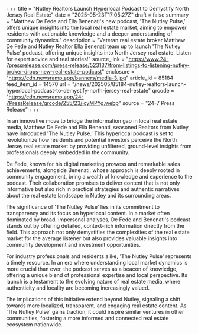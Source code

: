 +++
title = "Nutley Realtors Launch Hyperlocal Podcast to Demystify North Jersey Real Estate"
date = "2025-05-23T17:05:27Z"
draft = false
summary = "Matthew De Fede and Ella Benenati's new podcast, 'The Nutley Pulse,' offers unique insights into the local real estate market, aiming to empower residents with actionable knowledge and a deeper understanding of community dynamics."
description = "Veteran real estate broker Matthew De Fede and Nutley Realtor Ella Benenati team up to launch 'The Nutley Pulse' podcast, offering unique insights into North Jersey real estate. Listen for expert advice and real stories!"
source_link = "https://www.24-7pressrelease.com/press-release/523137/from-listings-to-listening-nutley-broker-drops-new-real-estate-podcast"
enclosure = "https://cdn.newsramp.app/banners/media-3.jpg"
article_id = 85184
feed_item_id = 14570
url = "/news/202505/85184-nutley-realtors-launch-hyperlocal-podcast-to-demystify-north-jersey-real-estate"
qrcode = "https://cdn.newsramp.app/24-7PressRelease/qrcode/255/23/icyMPYg.webp"
source = "24-7 Press Release"
+++

<p>In an innovative move to bridge the information gap in local real estate media, Matthew De Fede and Ella Benenati, seasoned Realtors from Nutley, have introduced 'The Nutley Pulse.' This hyperlocal podcast is set to revolutionize how residents and potential investors perceive the North Jersey real estate market by providing unfiltered, ground-level insights from professionals deeply embedded in the community.</p><p>De Fede, known for his digital marketing prowess and remarkable sales achievements, alongside Benenati, whose approach is deeply rooted in community engagement, bring a wealth of knowledge and experience to the podcast. Their collaboration promises to deliver content that is not only informative but also rich in practical strategies and authentic narratives about the real estate landscape in Nutley and its surrounding areas.</p><p>The significance of 'The Nutley Pulse' lies in its commitment to transparency and its focus on hyperlocal content. In a market often dominated by broad, impersonal analyses, De Fede and Benenati's podcast stands out by offering detailed, context-rich information directly from the field. This approach not only demystifies the complexities of the real estate market for the average listener but also provides valuable insights into community development and investment opportunities.</p><p>For industry professionals and residents alike, 'The Nutley Pulse' represents a timely resource. In an era where understanding local market dynamics is more crucial than ever, the podcast serves as a beacon of knowledge, offering a unique blend of professional expertise and local perspective. Its launch is a testament to the evolving nature of real estate media, where authenticity and locality are becoming increasingly valued.</p><p>The implications of this initiative extend beyond Nutley, signaling a shift towards more localized, transparent, and engaging real estate content. As 'The Nutley Pulse' gains traction, it could inspire similar ventures in other communities, fostering a more informed and connected real estate ecosystem nationwide.</p>